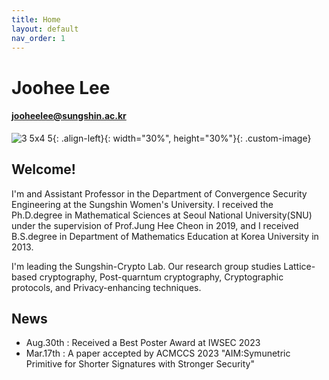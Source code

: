 ```yaml
---
title: Home
layout: default
nav_order: 1
---
```

# **Joohee** Lee
#### jooheelee@sungshin.ac.kr

![3 5x4 5](https://github.com/sungshincrypto/sungshincrypto.github.io/assets/143777085/f677ce0b-e2d5-4775-aa49-f8b493e5bcd2){: .align-left}{: width="30%", height="30%"}{: .custom-image}

## Welcome!
I'm and Assistant Professor in the Department of Convergence Security Engineering at the Sungshin Women's University.
I received the Ph.D.degree in Mathematical Sciences at Seoul National University(SNU) under the supervision of Prof.Jung Hee Cheon in 2019,
and I received B.S.degree in Department of Mathematics Education at Korea University in 2013.

I'm leading the Sungshin-Crypto Lab.
Our research group studies Lattice-based cryptography, Post-quarntum cryptography, Cryptographic protocols, and Privacy-enhancing techniques.

## News
- Aug.30th : Received a Best Poster Award at IWSEC 2023
- Mar.17th : A paper accepted by ACMCCS 2023
             "AIM:Symunetric Primitive for Shorter Signatures with Stronger Security"
  

[^1]: [It can take up to 10 minutes for changes to your site to publish after you push the changes to GitHub](https://docs.github.com/en/pages/setting-up-a-github-pages-site-with-jekyll/creating-a-github-pages-site-with-jekyll#creating-your-site).

[Just the Docs]: https://just-the-docs.github.io/just-the-docs/
[GitHub Pages]: https://docs.github.com/en/pages
[README]: https://github.com/just-the-docs/just-the-docs-template/blob/main/README.md
[Jekyll]: https://jekyllrb.com
[GitHub Pages / Actions workflow]: https://github.blog/changelog/2022-07-27-github-pages-custom-github-actions-workflows-beta/
[use this template]: https://github.com/just-the-docs/just-the-docs-template/generate
